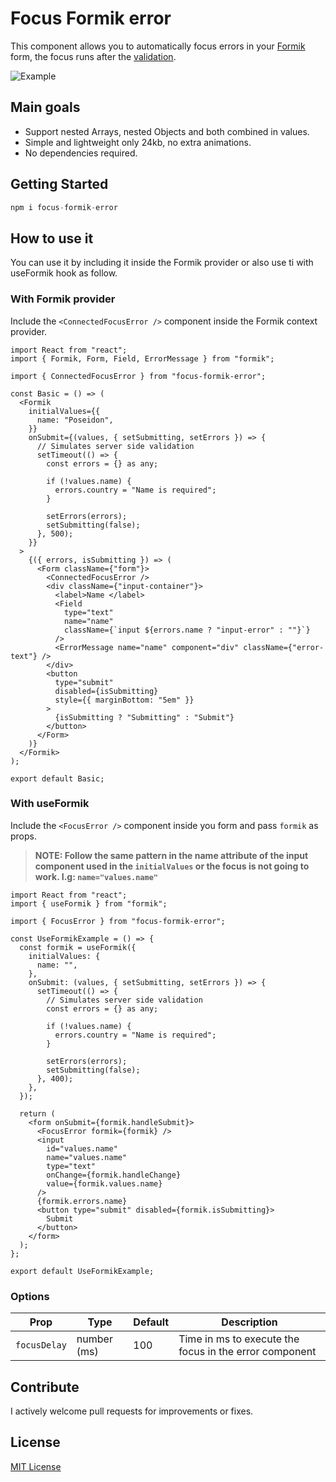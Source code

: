 # Focus Formik error

This component allows you to automatically focus errors in your [Formik](https://formik.org/docs/overview) form, the focus runs after the [validation](https://formik.org/docs/guides/validation#when-does-validation-run).

![Example](https://github.com/adrianferre/focus-formik-error/blob/main/autoFocusExample.gif?raw=true)

## Main goals
- Support nested Arrays, nested Objects and both combined in values.
- Simple and lightweight only 24kb, no extra animations.
- No dependencies required.

## Getting Started

```js
npm i focus-formik-error
```

## How to use it

You can use it by including it inside the Formik provider or also use ti with useFormik hook as follow.

### With Formik provider

Include the `<ConnectedFocusError />` component inside the Formik context provider.

```tsx
import React from "react";
import { Formik, Form, Field, ErrorMessage } from "formik";

import { ConnectedFocusError } from "focus-formik-error";

const Basic = () => (
  <Formik
    initialValues={{
      name: "Poseidon",
    }}
    onSubmit={(values, { setSubmitting, setErrors }) => {
      // Simulates server side validation
      setTimeout(() => {
        const errors = {} as any;

        if (!values.name) {
          errors.country = "Name is required";
        }

        setErrors(errors);
        setSubmitting(false);
      }, 500);
    }}
  >
    {({ errors, isSubmitting }) => (
      <Form className={"form"}>
        <ConnectedFocusError />
        <div className={"input-container"}>
          <label>Name </label>
          <Field
            type="text"
            name="name"
            className={`input ${errors.name ? "input-error" : ""}`}
          />
          <ErrorMessage name="name" component="div" className={"error-text"} />
        </div>
        <button
          type="submit"
          disabled={isSubmitting}
          style={{ marginBottom: "5em" }}
        >
          {isSubmitting ? "Submitting" : "Submit"}
        </button>
      </Form>
    )}
  </Formik>
);

export default Basic;

```

### With useFormik

Include the `<FocusError />` component inside you form and pass `formik` as props.

> **NOTE: Follow the same pattern in the name attribute of the input component used in the `initialValues` or the focus is not going to work. I.g: `name="values.name"`**

```tsx
import React from "react";
import { useFormik } from "formik";

import { FocusError } from "focus-formik-error";

const UseFormikExample = () => {
  const formik = useFormik({
    initialValues: {
      name: "",
    },
    onSubmit: (values, { setSubmitting, setErrors }) => {
      setTimeout(() => {
        // Simulates server side validation
        const errors = {} as any;

        if (!values.name) {
          errors.country = "Name is required";
        }

        setErrors(errors);
        setSubmitting(false);
      }, 400);
    },
  });

  return (
    <form onSubmit={formik.handleSubmit}>
      <FocusError formik={formik} />
      <input
        id="values.name"
        name="values.name"
        type="text"
        onChange={formik.handleChange}
        value={formik.values.name}
      />
      {formik.errors.name}
      <button type="submit" disabled={formik.isSubmitting}>
        Submit
      </button>
    </form>
  );
};

export default UseFormikExample;
```

### Options

| Prop           | Type          | Default  | Description  |
| -------------- | ------------- | -------- | -------- |
| `focusDelay`   | number (ms)       | 100      | Time in ms to execute the focus in the error component |

## Contribute

I actively welcome pull requests for improvements or fixes.

## License

[MIT License](./LICENSE.md)

